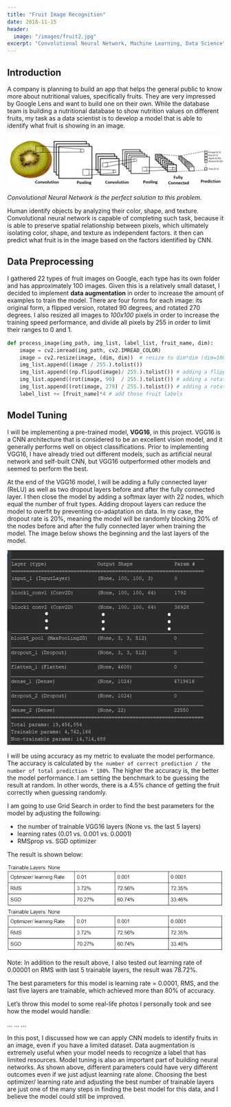```yaml
---
title: "Fruit Image Recognition"
date: 2018-11-15
header:
  image: "/images/fruit2.jpg"
excerpt: "Convolutional Neural Network, Machine Learning, Data Science"
---
```


## Introduction

A company is planning to build an app that helps the general public to know more about nutritional values, specifically fruits. They are very impressed by Google Lens and want to build one on their own. While the database team is building a nutritional database to show nutrition values on different fruits, my task as a data scientist is to develop a model that is able to identify what fruit is showing in an image.

<img src="/images/fruit_image/cnn.jpg" alt="example">

*Convolutional Neural Network is the perfect solution to this problem.*

Human identify objects by analyzing their color, shape, and texture. Convolutional neural network is capable of completing such task, because it is able to preserve spatial relationship between pixels, which ultimately isolating color, shape, and texture as independent factors. it then can predict what fruit is in the image based on the factors identified by CNN.


## Data Preprocessing

I gathered 22 types of fruit images on Google, each type has its own folder and has approximately 100 images. Given this is a relatively small dataset, I decided to implement **data augmentation** in order to increase the amount of examples to train the model. There are four forms for each image: its original form, a flipped version, rotated 90 degrees, and rotated 270 degrees. I also resized all images to *100x100* pixels in order to increase the training speed performance, and divide all pixels by 255 in order to limit their ranges to 0 and 1.

```python
def process_image(img_path, img_list, label_list, fruit_name, dim):
    image = cv2.imread(img_path, cv2.IMREAD_COLOR)
    image = cv2.resize(image, (dim, dim))  # resize to dim*dim (dim=100 in my case)
    img_list.append((image / 255.).tolist())
    img_list.append((np.flipud(image)/ 255.).tolist()) # adding a flipped form
    img_list.append((rot(image, 90)  / 255.).tolist()) # adding a rotated image (90 degrees)
    img_list.append((rot(image, 270) / 255.).tolist()) # adding a rotated image (270 degrees)
    label_list += [fruit_name]*4 # add those fruit labels
```

## Model Tuning

I will be implementing a pre-trained model, **VGG16**, in this project. VGG16 is a CNN architecture that is considered to be an excellent vision model, and it generally performs well on object classifications. Prior to implementing VGG16, I have already tried out different models, such as artificial neural network and self-built CNN, but VGG16 outperformed other models and seemed to perform the best.

At the end of the VGG16 model, I will be adding a fully connected layer (ReLU) as well as two dropout layers before and after the fully connected layer. I then close the model by adding a softmax layer with 22 nodes, which equal the number of fruit types. Adding dropout layers can reduce the model to overfit by preventing co-adaptation on data. In my case, the dropout rate is 20%, meaning the model will be randomly blocking 20% of the nodes before and after the fully connected layer when training the model. The image below shows the beginning and the last layers of the model.

<img src="/images/fruit_image/cnn_model.jpg" alt="CNN model">

I will be using accuracy as my metric to evaluate the model performance. The accuracy is calculated by `the number of correct prediction / the number of total prediction * 100%`. The higher the accuracy is, the better the model performance. I am setting the benchmark to be guessing the result at random. In other words, there is a 4.5% chance of getting the fruit correctly when guessing randomly.

I am going to use Grid Search in order to find the best parameters for the model by adjusting the following:
* the number of trainable VGG16 layers (None vs. the last 5 layers)
* learning rates (0.01 vs. 0.001 vs. 0.0001)
* RMSprop vs. SGD optimizer

The result is shown below:

<img src="/images/fruit_image/image3.jpg" alt="image3">

<img src="/images/fruit_image/image3.jpg" alt="image4">

Note: In addition to the result above, I also tested out learning rate of 0.00001 on RMS with last 5 trainable layers, the result was 78.72%.

The best parameters for this model is learning rate = 0.0001, RMS, and the last five layers are trainable, which achieved more than 80% of accuracy.

Let’s throw this model to some real-life photos I personally took and see how the model would handle:

...
...
...

In this post, I discussed how we can apply CNN models to identify fruits in an image, even if you have a limited dataset. Data augmentation is extremely useful when your model needs to recognize a label that has limited resources. Model tuning is also an important part of building neural networks. As shown above, different parameters could have very different outcomes even if we just adjust learning rate alone. Choosing the best optimizer/ learning rate and adjusting the best number of trainable layers are just one of the many steps in finding the best model for this data, and I believe the model could still be improved.
